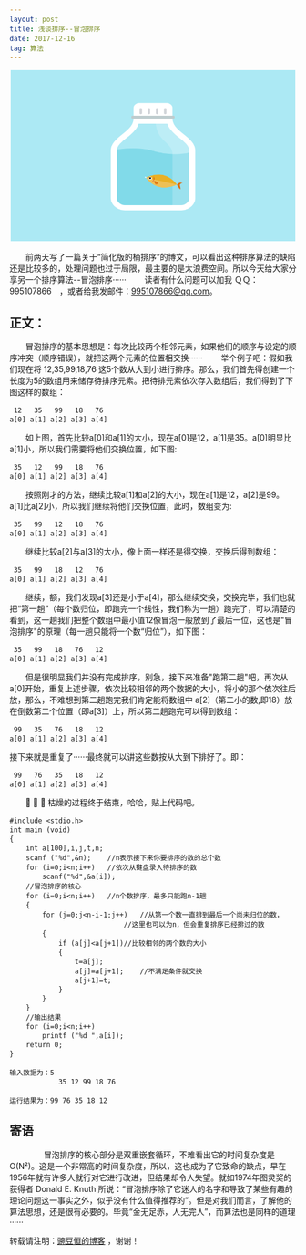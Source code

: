 ```yaml
---
layout: post
title: 浅谈排序--冒泡排序
date: 2017-12-16 
tag: 算法 
---   
```


<div align="center">
	<img src="/images/posts/bubbleSort/one.gif" height="300" width="500">  
</div>

　　前两天写了一篇关于“简化版的桶排序”的博文，可以看出这种排序算法的缺陷还是比较多的，处理问题也过于局限，最主要的是太浪费空间。所以今天给大家分享另一个排序算法--冒泡排序······
　　读者有什么问题可以加我 ＱＱ：995107866　，或者给我发邮件：[995107866@qq.com](mailto:995107866@qq.com)。

## 正文：

　　冒泡排序的基本思想是：每次比较两个相邻元素，如果他们的顺序与设定的顺序冲突（顺序错误），就把这两个元素的位置相交换······
　　举个例子吧：假如我们现在将 12,35,99,18,76 这5个数从大到小进行排序。那么，我们首先得创建一个长度为5的数组用来储存待排序元素。把待排元素依次存入数组后，我们得到了下图这样的数组：

```
 12   35   99   18   76 
a[0] a[1] a[2] a[3] a[4]
```
       
　　如上图，首先比较a[0]和a[1]的大小，现在a[0]是12，a[1]是35。a[0]明显比a[1]小，所以我们需要将他们交换位置，如下图:

```
 35   12   99   18   76 
a[0] a[1] a[2] a[3] a[4]
```

　　按照刚才的方法，继续比较a[1]和a[2]的大小，现在a[1]是12，a[2]是99。a[1]比a[2]小，所以我们继续将他们交换位置，此时，数组变为:

```
 35   99   12   18   76 
a[0] a[1] a[2] a[3] a[4]
```

　　继续比较a[2]与a[3]的大小，像上面一样还是得交换，交换后得到数组：

```
 35   99   18   12   76 
a[0] a[1] a[2] a[3] a[4]
```

　　继续，额，我们发现a[3]还是小于a[4]，那么继续交换，交换完毕，我们也就把“第一趟”（每个数归位，即跑完一个线性，我们称为一趟）跑完了，可以清楚的看到，这一趟我们把整个数组中最小值12像冒泡一般放到了最后一位，这也是"冒泡排序"的原理（每一趟只能将一个数“归位”），如下图：

```
 35   99   18   76   12 
a[0] a[1] a[2] a[3] a[4]
```

　　但是很明显我们并没有完成排序，别急，接下来准备"跑第二趟"吧，再次从a[0]开始，重复上述步骤，依次比较相邻的两个数据的大小，将小的那个依次往后放，那么，不难想到第二趟跑完我们肯定能将数组中 a[2]（第二小的数,即18）放在倒数第二个位置（即a[3]）上，所以第二趟跑完可以得到数组：

```
 99   35   76   18   12 
a[0] a[1] a[2] a[3] a[4]
```

接下来就是重复了······最终就可以讲这些数按从大到下排好了。即：

```
 99   76   35   18   12 
a[0] a[1] a[2] a[3] a[4]
```

　　💢 💢 💢 枯燥的过程终于结束，哈哈，贴上代码吧。
```
#include <stdio.h>
int main (void)
{
	int a[100],i,j,t,n;
	scanf ("%d",&n);	//n表示接下来你要排序的数的总个数 
	for (i=0;i<n;i++)	//依次从键盘录入待排序的数
		scanf("%d",&a[i]);
	//冒泡排序的核心
	for (i=0;i<n;i++)	//n个数排序，最多只能跑n-1趟
	{
		for (j=0;j<n-i-1;j++)	//从第一个数一直排到最后一个尚未归位的数，
							//这里也可以为n，但会重复排序已经排过的数 
		{
			if (a[j]<a[j+1])//比较相邻的两个数的大小
			{
				t=a[j];
				a[j]=a[j+1];	//不满足条件就交换 
				a[j+1]=t; 
			} 
		} 
	} 
	//输出结果
	for (i=0;i<n;i++)
		printf ("%d ",a[i]);
	return 0; 
}

输入数据为：5
            35 12 99 18 76

运行结果为：99 76 35 18 12
```

## 寄语
　　
　　冒泡排序的核心部分是双重嵌套循环，不难看出它的时间复杂度是O(N²)。这是一个非常高的时间复杂度，所以，这也成为了它致命的缺点，早在1956年就有许多人就行对它进行改进，但结果却令人失望。就如1974年图灵奖的获得者 Donald E. Knuth 所说：“冒泡排序除了它迷人的名字和导致了某些有趣的理论问题这一事实之外，似乎没有什么值得推荐的”。但是对我们而言，了解他的算法思想，还是很有必要的。毕竟“金无足赤，人无完人”，而算法也是同样的道理······

转载请注明：[豌豆恒的博客](http://henghengCSDN.github.io) ，谢谢！
